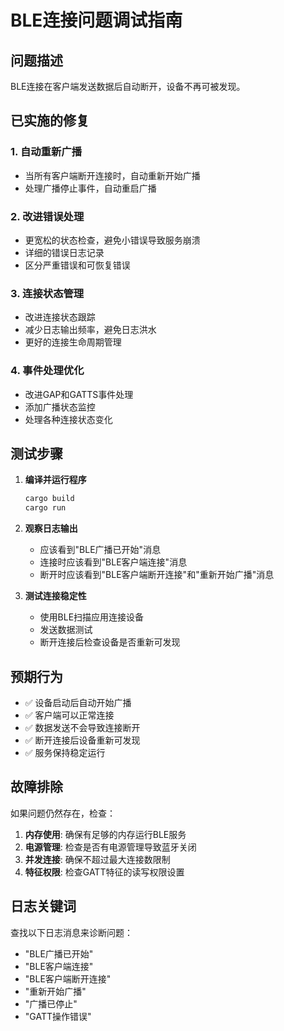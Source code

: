 # BLE连接问题调试指南

## 问题描述
BLE连接在客户端发送数据后自动断开，设备不再可被发现。

## 已实施的修复

### 1. **自动重新广播**
- 当所有客户端断开连接时，自动重新开始广播
- 处理广播停止事件，自动重启广播

### 2. **改进错误处理**
- 更宽松的状态检查，避免小错误导致服务崩溃
- 详细的错误日志记录
- 区分严重错误和可恢复错误

### 3. **连接状态管理**
- 改进连接状态跟踪
- 减少日志输出频率，避免日志洪水
- 更好的连接生命周期管理

### 4. **事件处理优化**
- 改进GAP和GATTS事件处理
- 添加广播状态监控
- 处理各种连接状态变化

## 测试步骤

1. **编译并运行程序**
   ```bash
   cargo build
   cargo run
   ```

2. **观察日志输出**
   - 应该看到"BLE广播已开始"消息
   - 连接时应该看到"BLE客户端连接"消息
   - 断开时应该看到"BLE客户端断开连接"和"重新开始广播"消息

3. **测试连接稳定性**
   - 使用BLE扫描应用连接设备
   - 发送数据测试
   - 断开连接后检查设备是否重新可发现

## 预期行为

- ✅ 设备启动后自动开始广播
- ✅ 客户端可以正常连接
- ✅ 数据发送不会导致连接断开
- ✅ 断开连接后设备重新可发现
- ✅ 服务保持稳定运行

## 故障排除

如果问题仍然存在，检查：

1. **内存使用**: 确保有足够的内存运行BLE服务
2. **电源管理**: 检查是否有电源管理导致蓝牙关闭
3. **并发连接**: 确保不超过最大连接数限制
4. **特征权限**: 检查GATT特征的读写权限设置

## 日志关键词

查找以下日志消息来诊断问题：
- "BLE广播已开始"
- "BLE客户端连接"
- "BLE客户端断开连接"
- "重新开始广播"
- "广播已停止"
- "GATT操作错误"
